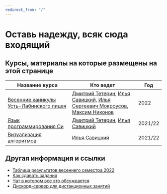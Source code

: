 ```yaml
---
redirect_from: "/"
---
```


# Оставь надежду, всяк сюда входящий

## Курсы, материалы на которые размещены на этой странице

|Название курса                                         |Кто ведет                                                                                 |Год    |
|-------------------------------------------------------|------------------------------------------------------------------------------------------|-------|
|[Весенние каникулы Усть-Лабинского лицея](/ull-spring) |[Дмитрий Тетерин](https://t.me/dimoha_zadira), [Илья Савицкий](https://t.me/ilya_savitsky), [Илья Сергеевич Мокроусов](https://t.me/https://t.me/ilya_savitsky), [Максим Никонов](https://t.me/xnikon)|2022   |
|[Язык программирования Си](/c-track)                   |[Дмитрий Тетерин](https://t.me/dimoha_zadira), [Илья Савицкий](https://t.me/ilya_savitsky)|2021/22|
|[Визуализация алгоритмов](/visualization)              |[Илья Савицкий](https://t.me/ilya_savitsky)                                               |2021/22|

## Другая информация и ссылки

- [Таблица результатов весеннего семестра 2022](/credit-table)
- [Как сдавать задания](/rules.md)
- [Чат в котором все это обсуждается](https://t.me/+eev5LLcoiyMxMjAy)
- [Дискорд-сервер для дистанционных занятий](https://discord.gg/sjU47D3reh)
